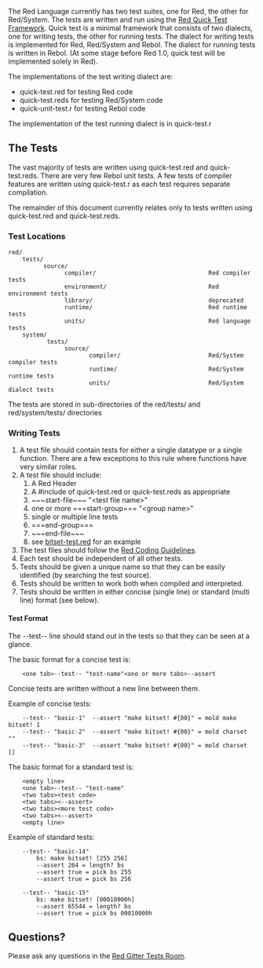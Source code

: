 The Red Language currently has two test suites, one for Red, the other for Red/System. The tests are written and run using the [Red Quick Test Framework](http://static.red-lang.org/red-system-quick-test.html). Quick test is a minimal framework that consists of two dialects, one for writing tests, the other for running tests. The dialect for writing tests is implemented for Red, Red/System and Rebol. The dialect for running tests is written in Rebol.
(At some stage before Red 1.0, quick test will be implemented solely in Red).

The implementations of the test writing dialect are:

* quick-test.red for testing Red code
* quick-test.reds for testing Red/System code
* quick-unit-test.r for testing Rebol code

The implementation of the test running dialect is in quick-test.r

## The Tests

The vast majority of tests are written using quick-test.red and quick-test.reds. There are very few Rebol unit tests. A few tests of compiler features are written using quick-test.r as each test requires separate compilation. 

The remainder of this document currently relates only to tests written using quick-test.red and quick-test.reds.

### Test Locations
    red/
        tests/
              source/
                    compiler/                                Red compiler tests
                    environment/                             Red environment tests
                    library/                                 deprecated
                    runtime/                                 Red runtime tests
                    units/                                   Red language tests
        system/
               tests/
                    source/
                           compiler/                         Red/System compiler tests
                           runtime/                          Red/System runtime tests
                           units/                            Red/System dialect tests


The tests are stored in sub-directories of the red/tests/ and red/system/tests/ directories

### Writing Tests
1. A test file should contain tests for either a single datatype or a single function. There are a few exceptions to this rule where functions have very similar roles.
1. A test file should include:
    1. A Red Header
    1. A #include of quick-test.red or quick-test.reds as appropriate
    1. \~\~\~start-file\~\~\~ "\<test file name\>"
    1. one or more ===start-group=== "\<group name>\"
    1. single or multiple line tests
    1. ===end-group===
    1. \~\~\~end-file\~\~\~
    1. see [bitset-test.red](https://github.com/red/red/blob/master/tests/source/units/bitset-test.red) for an example
1. The test files should follow the [Red Coding Guidelines](https://github.com/red/red/wiki/Coding-Style-Guide).
1. Each test should be independent of all other tests.
1. Tests should be given a unique name so that they can be easily identified (by searching the test source).
1. Tests should be written to work both when compiled and interpreted.
1. Tests should be written in either concise (single line) or standard (multi line) format (see below).

#### Test Format
The --test-- line should stand out in the tests so that they can be seen at a glance.

The basic format for a concise test is:
```text
    <one tab>--test-- "test-name"<one or more tabs>--assert
```
Concise tests are written without a new line between them.

Example of concise tests:
```text
    --test-- "basic-1"	--assert "make bitset! #{00}" = mold make bitset! 1
    --test-- "basic-2"	--assert "make bitset! #{00}" = mold charset ""
    --test-- "basic-3"	--assert "make bitset! #{00}" = mold charset []
```

The basic format for a standard test is:
```text
    <empty line>
    <one tab>--test-- "test-name"
    <two tabs><test code>
    <two tabs><--assert>
    <two tabs><more test code>
    <two tabs><--assert>
    <empty line>
```
Example of standard tests:
```text
    --test-- "basic-14"
        bs: make bitset! [255 256]
        --assert 264 = length? bs
        --assert true = pick bs 255
        --assert true = pick bs 256
		
    --test-- "basic-15"
        bs: make bitset! [00010000h]
        --assert 65544 = length? bs
        --assert true = pick bs 00010000h
```

## Questions?
Please ask any questions in the [Red Gitter Tests Room](https://rebol.tech/gitter.im/red/tests).
